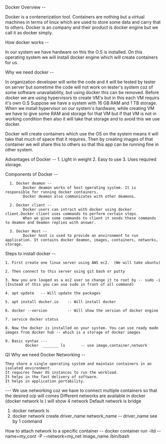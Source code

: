 Docker Overview --

  Docker is a contenerization tool. Containers are nothing but a virtual machines in terms of linux which are used to store some data and carry that to others.
  Docker is an company and their product is docker engine but we call it as docker simply.
  
How docker works --

   In our system we have hardware on this the O.S is installed. On this operating system we will install docker engine which will create containers for us.
   
Why we need docker --

   In organization developer will write the code and it will be tested by tester on server but sometime the code will not work on tester's system coz of some software      unavailability, but using docker this can be removed.
   Before docker we are using hypervisors to create VM's but in this each VM requirs it's own O.S
      Suppose we have a system with 16 GB RAM and 1 TB storage.
      When we install hypervisor on our system's hardware, while creating VM we have to give some RAM and storage for that VM but if that VM is not in working               condition 
      then also it will take that storage and to avoid this we use docker.
      
  Docker will create containers which use the OS on the system means it will take that much of space that it requires.
  Then by creating images of that container we will share this to others so that this app can be running fine in other system.
  
  Advantages of Docker --
     1. Light in weight
     2. Easy to use
     3. Uses required storage.
  
  Components of Docker --
  
      1. Docker deamon --
            Docker deamon works of host operating system. It is responsible for running docker containers.
            Docker deamon also communicates with other deamons.
            
      2. Docker client --
            Docker users can intract with docker using docker client.Docker client uses commands to perform certain steps.
            When we give some commands to client it sends these commands to deamon and deamon replies with answer.
            
      3. Docker Host --
            Docker host is used to provide an environment to run application. It contains docker deamon, images, containers, networks, storage.
  
  Steps to install docker --
  
    1. First create one linux server using AWS ec2.  (We will take ubuntu)
    
    2. Then connect to this server using git bash or putty
    
    3. Now you are looged as a ec2 user so change it to root by -- sudo -i   (Instead of this you can use sudo in front of all command)
    
    4. apt update   -- Will update the packages
    
    5. apt install docker.io    -- Will install docker
    
    6. docker --version         -- Will show the version of docker engine
    
    7. service docker status
    
    8. Now the docker is installed on your system. You can use ready made images from docker hub -- which is a storage of docker images
    
    9. Basic syntax ---
             docker  _______ ls       -- use image,container,network
  
  
Q) Why we need Docker Networking --

    They share a single operating system and maintain containers in an isolated environment.
    It requires fewer OS instances to run the workload.
    It helps in the fast delivery of software.
    It helps in application portability.

--- We use networking coz we have to connect multiple containers so that the desired o/p will comes
    Different networks are available in docker (docker network ls ) will show 4 network
    Default network is bridge

  1. docker network ls 
  2. docker network create driver_name network_name     -- driver_name see by 1 command 
  
How to attach network to a specific container --
   docker container run -itd --name=my_cont -P --network=my_net image_name /bin/bash
